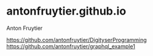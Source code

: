 # antonfruytier.github.io
Anton Fruytier 

https://github.com/antonfruytier/DigityserProgramming  
https://github.com/antonfruytier/graphql_example1
